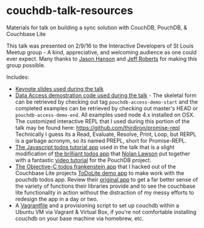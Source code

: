 # couchdb-talk-resources
Materials for talk on building a sync solution with CouchDB, PouchDB, &amp; Couchbase Lite

This talk was presented on 2/9/16 to the Interactive Developers of St
Louis Meetup group - A kind, appreciative, and welcoming audience as
one could ever expect.  Many thanks to [Jason
Hanson](https://github.com/jayfour000) and
[Jeff Roberts](https://github.com/JeffBNimble) for making this group possible.

Includes:
* [Keynote slides used during the talk](https://github.com/mike-lang/couchdb-talk-resources/blob/master/SyncTalkSlides.key)
* [Data Access demostration code used during the talk](https://github.com/mike-lang/couchdb-talk-resources/tree/master/couch-data-access-examples) - The skeletal form can be retrieved by checking out tag `pouchdb-access-demo-start` and the completed examples can be retrieved by checking out master's HEAD or `pouchdb-access-demo-end`.  All examples used node 4.x installed on OSX.  The customized interactive REPL that I used during this portion of the talk may be found here: https://github.com/thirdiron/promise-repl Technically I guess its a Read, Evaluate, Resolve, Print, Loop, but RERPL is a garbage acronym, so its named PREPL, short for Promise-REPL.
* [The Javascript todos tutorial app](https://github.com/mike-lang/couchdb-talk-resources/tree/master/pouchdb-getting-started-todo) used in the talk that is a slight modification of [the brilliant todos app](https://github.com/nolanlawson/pouchdb-getting-started-todo) that [Nolan Lawson](nolanlawson.com) put together with a fantastic [video tutorial](http://pouchdb.com/getting-started.html#video_tutorial) for the PouchDB project.
* [The Objective-C todos frankenstein app](https://github.com/mike-lang/couchdb-talk-resources/tree/master/ToDoLite-iOS) that I hacked out of the Couchbase Lite projects [ToDoLite demo app](https://github.com/couchbaselabs/ToDoLite-iOS) to make work with the pouchdb todos app.  Review their [original app](https://github.com/couchbaselabs/ToDoLite-iOS) to get a far better sense of the variety of functions their libraries provide and to see the couchbase lite functionality in action without the distraction of my messy efforts to redesign the app in a day or two.  
* A [Vagrantfile](https://www.vagrantup.com/) and a provisioning script to
set up couchdb within a Ubuntu VM via Vagrant & Virtual Box, if you're
not comfortable installing couchdb on your base machine via homebrew,
etc.
